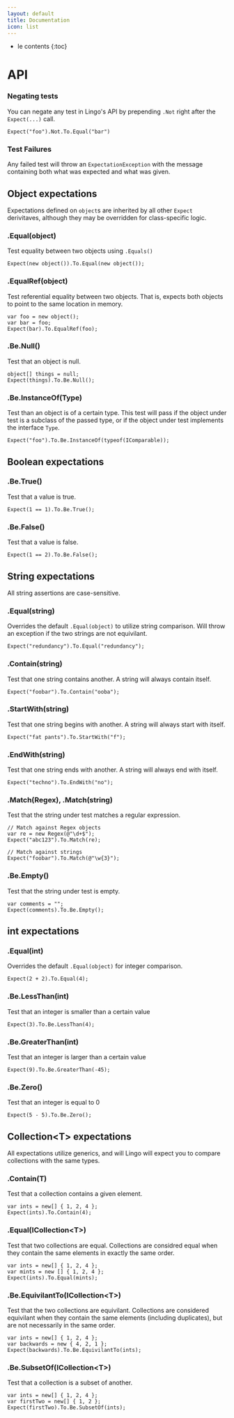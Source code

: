 ```yaml
---
layout: default
title: Documentation
icon: list
---
```


* le contents
{:toc}

# API

### Negating tests

You can negate any test in Lingo's API by prepending `.Not` right after the
`Expect(...)` call.

~~~
Expect("foo").Not.To.Equal("bar")
~~~

### Test Failures

Any failed test will throw an `ExpectationException` with the message containing
both what was expected and what was given.

## Object expectations

Expectations defined on `object`s are inherited by all other `Expect`
derivitaves, although they may be overridden for class-specific logic.

### .Equal(object)

Test equality between two objects using `.Equals()`

~~~
Expect(new object()).To.Equal(new object());
~~~

### .EqualRef(object)

Test referential equality between two objects. That is, expects both objects to
point to the same location in memory.

~~~
var foo = new object();
var bar = foo;
Expect(bar).To.EqualRef(foo);
~~~

### .Be.Null()

Test that an object is null.

~~~
object[] things = null;
Expect(things).To.Be.Null();
~~~

### .Be.InstanceOf(Type)

Test than an object is of a certain type. This test will pass if the object
under test is a subclass of the passed type, or if the object under test
implements the interface `Type`.

~~~
Expect("foo").To.Be.InstanceOf(typeof(IComparable));
~~~

## Boolean expectations

### .Be.True()

Test that a value is true.

~~~
Expect(1 == 1).To.Be.True();
~~~

### .Be.False()

Test that a value is false.

~~~
Expect(1 == 2).To.Be.False();
~~~

## String expectations

All string assertions are case-sensitive.

### .Equal(string)

Overrides the default `.Equal(object)` to utilize string comparison. Will throw
an exception if the two strings are not equivilant.

~~~
Expect("redundancy").To.Equal("redundancy");
~~~

### .Contain(string)

Test that one string contains another. A string will always contain itself.

~~~
Expect("foobar").To.Contain("ooba");
~~~

### .StartWith(string)

Test that one string begins with another. A string will always start with
itself.

~~~
Expect("fat pants").To.StartWith("f");
~~~

### .EndWith(string)

Test that one string ends with another. A string will always end with
itself.

~~~
Expect("techno").To.EndWith("no");
~~~

### .Match(Regex), .Match(string)

Test that the string under test matches a regular expression.

~~~
// Match against Regex objects
var re = new Regex(@"\d+$");
Expect("abc123").To.Match(re);

// Match against strings
Expect("foobar").To.Match(@"\w{3}");
~~~

### .Be.Empty()

Test that the string under test is empty.

~~~
var comments = "";
Expect(comments).To.Be.Empty();
~~~

## int expectations

### .Equal(int)

Overrides the default `.Equal(object)` for integer comparison.

~~~
Expect(2 + 2).To.Equal(4);
~~~

### .Be.LessThan(int)

Test that an integer is smaller than a certain value

~~~
Expect(3).To.Be.LessThan(4);
~~~

### .Be.GreaterThan(int)

Test that an integer is larger than a certain value

~~~
Expect(9).To.Be.GreaterThan(-45);
~~~

### .Be.Zero()

Test that an integer is equal to 0

~~~
Expect(5 - 5).To.Be.Zero();
~~~

## Collection&lt;T&gt; expectations

All expectations utilize generics, and will Lingo will expect you to compare
collections with the same types.

### .Contain(T)

Test that a collection contains a given element.

~~~
var ints = new[] { 1, 2, 4 };
Expect(ints).To.Contain(4);
~~~

### .Equal(ICollection&lt;T&gt;)

Test that two collections are equal. Collections are considred equal when they
contain the same elements in exactly the same order.

~~~
var ints = new[] { 1, 2, 4 };
var mints = new [] { 1, 2, 4 };
Expect(ints).To.Equal(mints);
~~~

### .Be.EquivilantTo(ICollection&lt;T&gt;)

Test that the two collections are equivilant. Collections are considered
equivilant when they contain the same elements (including duplicates), but are
not necessarily in the same order.

~~~
var ints = new[] { 1, 2, 4 };
var backwards = new { 4, 2, 1 };
Expect(backwards).To.Be.EquivilantTo(ints);
~~~

### .Be.SubsetOf(ICollection&lt;T&gt;)

Test that a collection is a subset of another.

~~~
var ints = new[] { 1, 2, 4 };
var firstTwo = new[] { 1, 2 };
Expect(firstTwo).To.Be.SubsetOf(ints);
~~~
